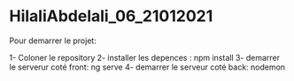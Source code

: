 # HilaliAbdelali_06_21012021

Pour demarrer le projet:

1- Coloner le repository
2- installer les depences : npm install
3- demarrer le serverur coté front: ng serve
4- demarrer le serveur coté back: nodemon
